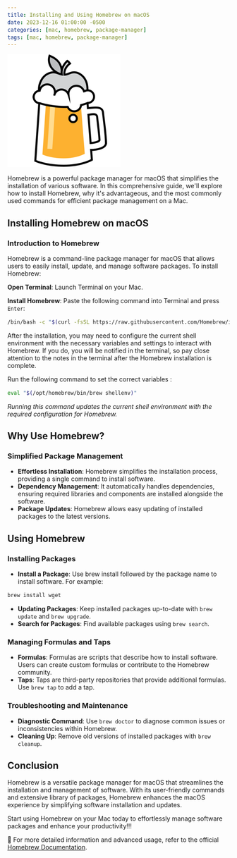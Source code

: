 ```yaml
---
title: Installing and Using Homebrew on macOS
date: 2023-12-16 01:00:00 -0500
categories: [mac, homebrew, package-manager]
tags: [mac, homebrew, package-manager]
---
```


![Installing and Using Homebrew on macOS](/assets/img/posts/2023/installing_using_homebrew/installing_using_homebrew.png)


Homebrew is a powerful package manager for macOS that simplifies the installation of various software. In this comprehensive guide, we'll explore how to install Homebrew, why it's advantageous, and the most commonly used commands for efficient package management on a Mac.

## Installing Homebrew on macOS

### Introduction to Homebrew

Homebrew is a command-line package manager for macOS that allows users to easily install, update, and manage software packages. To install Homebrew:

**Open Terminal**: Launch Terminal on your Mac.

**Install Homebrew**: Paste the following command into Terminal and press `Enter`:

   ```bash
   /bin/bash -c "$(curl -fsSL https://raw.githubusercontent.com/Homebrew/install/HEAD/install.sh)"
   ```

After the installation, you may need to configure the current shell environment with the necessary variables and settings to interact with Homebrew. If you do, you will be notified in the terminal, so pay close attention to the notes in the terminal after the Homebrew installation is complete.

Run the following command to set the correct variables : 

```bash
eval "$(/opt/homebrew/bin/brew shellenv)"
```

*Running this command updates the current shell environment with the required configuration for Homebrew.*


## Why Use Homebrew?

### Simplified Package Management

- **Effortless Installation**: Homebrew simplifies the installation process, providing a single command to install software.
- **Dependency Management**: It automatically handles dependencies, ensuring required libraries and components are installed alongside the software.
- **Package Updates**: Homebrew allows easy updating of installed packages to the latest versions.


## Using Homebrew

### Installing Packages

- **Install a Package**: Use brew install followed by the package name to install software. For example:
```bash
brew install wget
```
- **Updating Packages**: Keep installed packages up-to-date with `brew update` and `brew upgrade`.
- **Search for Packages**: Find available packages using `brew search`.

### Managing Formulas and Taps

- **Formulas**: Formulas are scripts that describe how to install software. Users can create custom formulas or contribute to the Homebrew community.
- **Taps**: Taps are third-party repositories that provide additional formulas. Use `brew tap` to add a tap.

### Troubleshooting and Maintenance

- **Diagnostic Command**: Use `brew doctor` to diagnose common issues or inconsistencies within Homebrew.
- **Cleaning Up**: Remove old versions of installed packages with `brew cleanup`.

## Conclusion

Homebrew is a versatile package manager for macOS that streamlines the installation and management of software. With its user-friendly commands and extensive library of packages, Homebrew enhances the macOS experience by simplifying software installation and updates.

Start using Homebrew on your Mac today to effortlessly manage software packages and enhance your productivity!!!

📝 For more detailed information and advanced usage, refer to the official [Homebrew Documentation](https://docs.brew.sh/).





